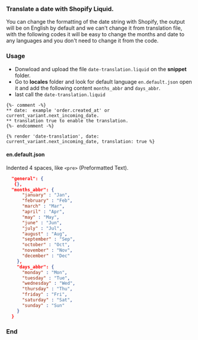 ### Translate a date with Shopify Liquid.

You can change the formatting of the date string with Shopify, the output will be on English by default and we can't change it from translation file,  with the following codes it will be easy to change the months and date to any languages and you don't need to change it from the code.


### Usage

- Donwload and upload the file `date-translation.liquid` on the **snippet** folder.
- Go to **locales** folder and look for default language `en.default.json` open it and add the following content `months_abbr` and `days_abbr`.
- last call the `date-translation.liquid`

``` liquid
{%- comment -%}
** date:  example 'order.created_at' or current_variant.next_incoming_date.
** translation true to enable the translation.
{%- endcomment -%}

{% render 'date-translation', date: current_variant.next_incoming_date, translation: true %}
```


#### en.default.json

Indented 4 spaces, like `<pre>` (Preformatted Text).

```JSON
  "general": {
   {},
  "months_abbr": {
      "january" : "Jan",
      "february" : "Feb",
      "march" : "Mar",
      "april" : "Apr",
      "may" : "May",
      "june" : "Jun",
      "july" : "Jul",
      "august" : "Aug",
      "september" : "Sep",
      "october" : "Oct",
      "november" : "Nov",
      "december" : "Dec"
    },
    "days_abbr": {
      "monday" : "Mon",
      "tuesday" : "Tue",
      "wednesday" : "Wed",
      "thursday" : "Thu",
      "friday" : "Fri",
      "saturday" : "Sat",
      "sunday" : "Sun"
    }
  }
```

### End
